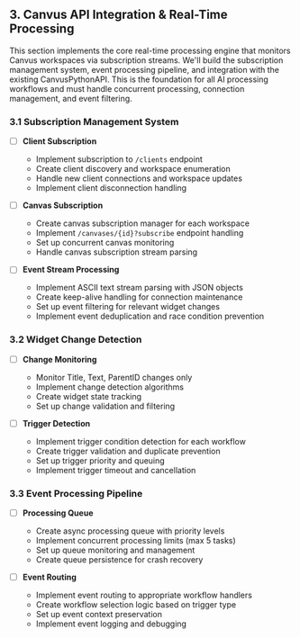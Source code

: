 ## 3. Canvus API Integration & Real-Time Processing

This section implements the core real-time processing engine that monitors Canvus workspaces via subscription streams. We'll build the subscription management system, event processing pipeline, and integration with the existing CanvusPythonAPI. This is the foundation for all AI processing workflows and must handle concurrent processing, connection management, and event filtering.

### 3.1 Subscription Management System
- [ ] **Client Subscription**
  - Implement subscription to `/clients` endpoint
  - Create client discovery and workspace enumeration
  - Handle new client connections and workspace updates
  - Implement client disconnection handling

- [ ] **Canvas Subscription**
  - Create canvas subscription manager for each workspace
  - Implement `/canvases/{id}?subscribe` endpoint handling
  - Set up concurrent canvas monitoring
  - Handle canvas subscription stream parsing

- [ ] **Event Stream Processing**
  - Implement ASCII text stream parsing with JSON objects
  - Create keep-alive handling for connection maintenance
  - Set up event filtering for relevant widget changes
  - Implement event deduplication and race condition prevention

### 3.2 Widget Change Detection
- [ ] **Change Monitoring**
  - Monitor Title, Text, ParentID changes only
  - Implement change detection algorithms
  - Create widget state tracking
  - Set up change validation and filtering

- [ ] **Trigger Detection**
  - Implement trigger condition detection for each workflow
  - Create trigger validation and duplicate prevention
  - Set up trigger priority and queuing
  - Implement trigger timeout and cancellation

### 3.3 Event Processing Pipeline
- [ ] **Processing Queue**
  - Create async processing queue with priority levels
  - Implement concurrent processing limits (max 5 tasks)
  - Set up queue monitoring and management
  - Create queue persistence for crash recovery

- [ ] **Event Routing**
  - Implement event routing to appropriate workflow handlers
  - Create workflow selection logic based on trigger type
  - Set up event context preservation
  - Implement event logging and debugging 